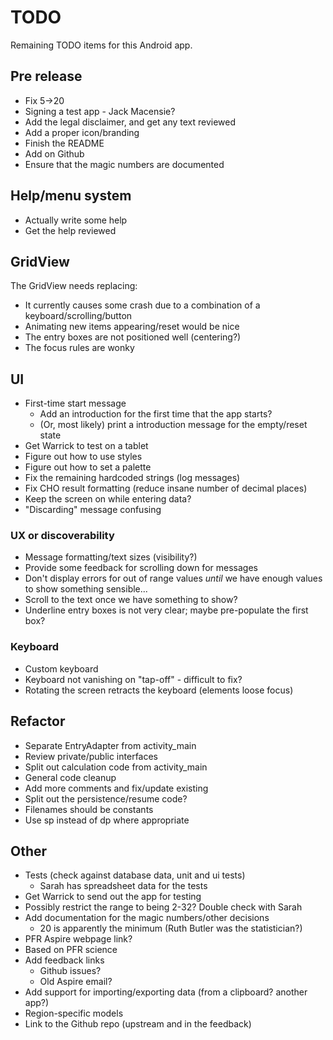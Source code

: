 # TODO

Remaining TODO items for this Android app.

## Pre release

- Fix 5->20
- Signing a test app - Jack Macensie?
- Add the legal disclaimer, and get any text reviewed
- Add a proper icon/branding
- Finish the README
- Add on Github
- Ensure that the magic numbers are documented

## Help/menu system

- Actually write some help
- Get the help reviewed


## GridView

The GridView needs replacing:

- It currently causes some crash due to a combination of a keyboard/scrolling/button
- Animating new items appearing/reset would be nice
- The entry boxes are not positioned well (centering?)
- The focus rules are wonky

## UI

- First-time start message
  - Add an introduction for the first time that the app starts?
  - (Or, most likely) print a introduction message for the empty/reset state
- Get Warrick to test on a tablet
- Figure out how to use styles
- Figure out how to set a palette
- Fix the remaining hardcoded strings (log messages)
- Fix CHO result formatting (reduce insane number of decimal places)
- Keep the screen on while entering data?
- "Discarding" message confusing

### UX or discoverability

- Message formatting/text sizes (visibility?)
- Provide some feedback for scrolling down for messages
- Don't display errors for out of range values *until* we have enough values to
  show something sensible...
- Scroll to the text once we have something to show?
- Underline entry boxes is not very clear; maybe pre-populate the first box?

### Keyboard

- Custom keyboard
- Keyboard not vanishing on "tap-off" - difficult to fix?
- Rotating the screen retracts the keyboard (elements loose focus)


## Refactor

- Separate EntryAdapter from activity_main
- Review private/public interfaces
- Split out calculation code from activity_main
- General code cleanup
- Add more comments and fix/update existing
- Split out the persistence/resume code?
- Filenames should be constants
- Use sp instead of dp where appropriate 


## Other

- Tests (check against database data, unit and ui tests)
  - Sarah has spreadsheet data for the tests
- Get Warrick to send out the app for testing
- Possibly restrict the range to being 2-32? Double check with Sarah
- Add documentation for the magic numbers/other decisions
  - 20 is apparently the minimum (Ruth Butler was the statistician?)
- PFR Aspire webpage link?
- Based on PFR science
- Add feedback links
  - Github issues?
  - Old Aspire email?
- Add support for importing/exporting data (from a clipboard? another app?)
- Region-specific models
- Link to the Github repo (upstream and in the feedback)
